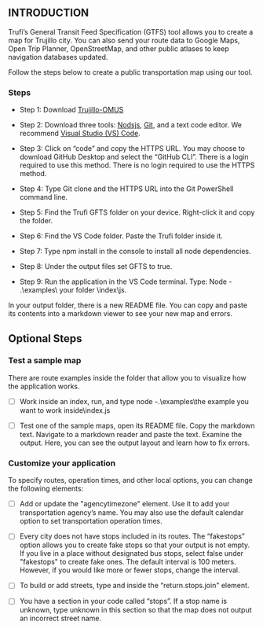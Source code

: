 ## INTRODUCTION 

Trufi’s General Transit Feed Specification (GTFS) tool allows you to create a map for Trujillo city. You can also send your route data to Google Maps, Open Trip Planner, OpenStreetMap, and other public atlases to keep navigation databases updated. 

Follow the steps below to create a public transportation map using our tool.

### Steps 

+ Step 1:  Download [Trujillo-OMUS](https://github.com/trufi-association/Trujillo-OMUS)

+ Step 2: Download three tools: [Nodsjs](https://nodejs.org/en), [Git]( https://github.com/git-guides/install-git), and a text code editor. We recommend [Visual Studio (VS) Code]( https://code.visualstudio.com/).

+ Step 3: Click on “code” and copy the HTTPS URL. 
You may choose to download GitHub Desktop and select the “GitHub CLI”. 
There is a login required to use this method. There is no login required to use the HTTPS method.
 
+ Step 4: Type Git clone and the HTTPS URL into the Git PowerShell command line.
 
+ Step 5: Find the Trufi GFTS folder on your device. Right-click it and copy the folder.

+ Step 6: Find the VS Code folder. Paste the Trufi folder inside it.
 
+ Step 7: Type npm install in the console to install all node dependencies.

+ Step 8: Under the output files set GFTS to true.

+ Step 9: Run the application in the VS Code terminal. Type: Node - .\examples\ your folder \index\js. 

In your output folder, there is a new README file. You can copy and paste its contents into a markdown viewer to see your new map and errors. 


## Optional Steps 

### Test a sample map

There are route examples inside the folder that allow you to visualize how the application works. 

- [ ] Work inside an index, run, and type node -.\examples\the example you want to work inside\index.js
 
- [ ] Test one of the sample maps, open its README file. Copy the markdown text. 
Navigate to a markdown reader and paste the text. Examine the output. 
Here, you can see the output layout and learn how to fix errors.

### Customize your application
 
To specify routes, operation times, and other local options, you can change the following elements:

- [ ] Add or update the "agencytimezone" element. Use it to add your transportation agency’s name. You may also use the default calendar option to set transportation operation times.

- [ ] Every city does not have stops included in its routes. The “fakestops” option allows you to create fake stops so that your output is not empty. If you live in a place without designated bus stops, select false under "fakestops" to create fake ones. The default interval is 100 meters. However, if you would like more or fewer stops, change the interval. 
 
- [ ] To build or add streets, type and inside the “return.stops.join" element.

- [ ] You have a section in your code called “stops”. If a stop name is unknown, type unknown in this section so that the map does not output an incorrect street name. 

